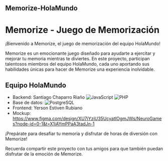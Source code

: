 ## Memorize-HolaMundo
# Memorize - Juego de Memorización

¡Bienvenido a Memorize, el juego de memorización del equipo HolaMundo!

Memorize es un emocionante juego diseñado para ayudarte a ejercitar y mejorar tu memoria mientras te diviertes. En este proyecto, participan talentosos miembros del equipo HolaMundo, cada uno aportando sus habilidades únicas para hacer de Memorize una experiencia inolvidable.

## Equipo HolaMundo

- Backend: Santiago Chaparro Riaño ![JavaScript](https://img.shields.io/badge/javascript-%23323330.svg?style=for-the-badge&logo=javascript&logoColor=%23F7DF1E) ![PHP](https://img.shields.io/badge/php-%23777BB4.svg?style=for-the-badge&logo=php&logoColor=white)
- Base de datos: ![PostgreSQL](https://www.vectorlogo.zone/logos/postgresql/postgresql-ar21.svg)
- Frontend: Yerson Estiven Rubiano
- Mockup: https://www.figma.com/design/XU7iYzjU35UcyatIOgmJWs/NeuroGames?node-id=0-1&t=X1iAYmPPaA3tadJn-1

¡Prepárate para desafiar tu memoria y disfrutar de horas de diversión con Memorize!

Recuerda compartir este proyecto con tus amigos para que también puedan disfrutar de la emoción de Memorize.

